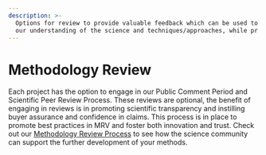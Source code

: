 ```yaml
---
description: >-
  Options for review to provide valuable feedback which can be used to improve
  our understanding of the science and techniques/approaches, while pr
---
```


# Methodology Review

Each project has the option to engage in our Public Comment Period and Scientific Peer Review Process.  These reviews are optional, the benefit of engaging in reviews is in promoting scientific transparency and instilling buyer assurance and confidence in claims.  This process is in place to promote best practices in MRV and foster both innovation and trust. Check out our [Methodology Review Process](https://docs.google.com/document/d/12YzGNI-kQwT82keMR9mr7BdisLUpNN9O6H4H\_dMlox4/edit?usp=sharing) to see how the science community can support the further development of your methods.
